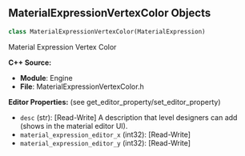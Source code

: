 ## MaterialExpressionVertexColor Objects

```python
class MaterialExpressionVertexColor(MaterialExpression)
```

Material Expression Vertex Color

**C++ Source:**

- **Module**: Engine
- **File**: MaterialExpressionVertexColor.h

**Editor Properties:** (see get_editor_property/set_editor_property)

- ``desc`` (str):  [Read-Write] A description that level designers can add (shows in the material editor UI).
- ``material_expression_editor_x`` (int32):  [Read-Write]
- ``material_expression_editor_y`` (int32):  [Read-Write]

<a id="unreal.MaterialExpressionVertexInterpolator"></a>